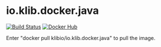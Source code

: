# io.klib.docker.java

[![Build Status](https://travis-ci.org/osism/docker-template.svg?branch=master)](https://travis-ci.org/klibio/io.klib.docker.osgi.tut)
[![Docker Hub](https://img.shields.io/badge/Docker%20Hub-io.klib.docker.osgi.tutorial-blue.svg)](https://hub.docker.com/r/klibio/io.klib.docker.java/)

Enter "docker pull klibio/io.klib.docker.java" to pull the image.
